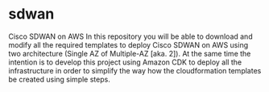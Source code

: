 # sdwan
Cisco SDWAN on AWS
In this repository you will be able to download and modify all the required templates to deploy Cisco SDWAN on AWS using two architecture (Single AZ of Multiple-AZ [aka. 2]). At the same time the intention is to develop this project using Amazon CDK to deploy all the infrastructure in order to simplify the way how the cloudformation templates be created using simple steps. 
